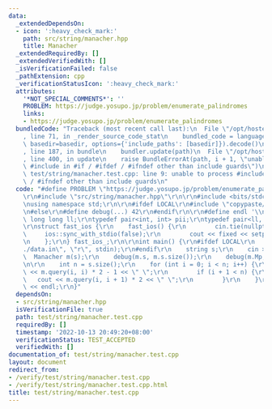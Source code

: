 ```yaml
---
data:
  _extendedDependsOn:
  - icon: ':heavy_check_mark:'
    path: src/string/manacher.hpp
    title: Manacher
  _extendedRequiredBy: []
  _extendedVerifiedWith: []
  _isVerificationFailed: false
  _pathExtension: cpp
  _verificationStatusIcon: ':heavy_check_mark:'
  attributes:
    '*NOT_SPECIAL_COMMENTS*': ''
    PROBLEM: https://judge.yosupo.jp/problem/enumerate_palindromes
    links:
    - https://judge.yosupo.jp/problem/enumerate_palindromes
  bundledCode: "Traceback (most recent call last):\n  File \"/opt/hostedtoolcache/Python/3.10.8/x64/lib/python3.10/site-packages/onlinejudge_verify/documentation/build.py\"\
    , line 71, in _render_source_code_stat\n    bundled_code = language.bundle(stat.path,\
    \ basedir=basedir, options={'include_paths': [basedir]}).decode()\n  File \"/opt/hostedtoolcache/Python/3.10.8/x64/lib/python3.10/site-packages/onlinejudge_verify/languages/cplusplus.py\"\
    , line 187, in bundle\n    bundler.update(path)\n  File \"/opt/hostedtoolcache/Python/3.10.8/x64/lib/python3.10/site-packages/onlinejudge_verify/languages/cplusplus_bundle.py\"\
    , line 400, in update\n    raise BundleErrorAt(path, i + 1, \"unable to process\
    \ #include in #if / #ifdef / #ifndef other than include guards\")\nonlinejudge_verify.languages.cplusplus_bundle.BundleErrorAt:\
    \ test/string/manacher.test.cpp: line 9: unable to process #include in #if / #ifdef\
    \ / #ifndef other than include guards\n"
  code: "#define PROBLEM \"https://judge.yosupo.jp/problem/enumerate_palindromes\"\
    \r\n#include \"src/string/manacher.hpp\"\r\n\r\n#include <bits/stdc++.h>\r\n\r\
    \nusing namespace std;\r\n\r\n#ifdef LOCAL\r\n#include \"copypaste/debug.h\"\r\
    \n#else\r\n#define debug(...) 42\r\n#endif\r\n\r\n#define endl '\\n'\r\ntypedef\
    \ long long ll;\r\ntypedef pair<int, int> pii;\r\ntypedef pair<ll, ll> pll;\r\n\
    \r\nstruct fast_ios {\r\n    fast_ios() {\r\n        cin.tie(nullptr);\r\n   \
    \     ios::sync_with_stdio(false);\r\n        cout << fixed << setprecision(10);\r\
    \n    };\r\n} fast_ios_;\r\n\r\nint main() {\r\n#ifdef LOCAL\r\n    freopen(\"\
    ./data.in\", \"r\", stdin);\r\n#endif\r\n    string s;\r\n    cin >> s;\r\n  \
    \  Manacher m(s);\r\n    debug(m.s, m.s.size());\r\n    debug(m.Mp, m.Mp.size());\r\
    \n\r\n    int n = s.size();\r\n    for (int i = 0; i < n; i++) {\r\n        cout\
    \ << m.query(i, i) * 2 - 1 << \" \";\r\n        if (i + 1 < n) {\r\n         \
    \   cout << m.query(i, i + 1) * 2 << \" \";\r\n        }\r\n    }\r\n    cout\
    \ << endl;\r\n}"
  dependsOn:
  - src/string/manacher.hpp
  isVerificationFile: true
  path: test/string/manacher.test.cpp
  requiredBy: []
  timestamp: '2022-10-13 20:49:20+08:00'
  verificationStatus: TEST_ACCEPTED
  verifiedWith: []
documentation_of: test/string/manacher.test.cpp
layout: document
redirect_from:
- /verify/test/string/manacher.test.cpp
- /verify/test/string/manacher.test.cpp.html
title: test/string/manacher.test.cpp
---
```

